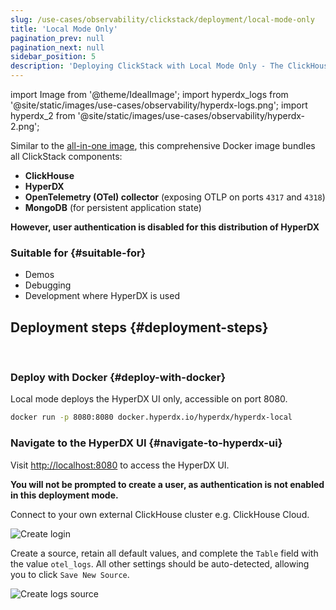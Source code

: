 ```yaml
---
slug: /use-cases/observability/clickstack/deployment/local-mode-only
title: 'Local Mode Only'
pagination_prev: null
pagination_next: null
sidebar_position: 5
description: 'Deploying ClickStack with Local Mode Only - The ClickHouse Observability Stack'
---
```


import Image from '@theme/IdealImage';
import hyperdx_logs from '@site/static/images/use-cases/observability/hyperdx-logs.png';
import hyperdx_2 from '@site/static/images/use-cases/observability/hyperdx-2.png';


Similar to the [all-in-one image](/use-cases/observability/clickstack/deployment/docker-compose), this comprehensive Docker image bundles all ClickStack components:

* **ClickHouse**
* **HyperDX**
* **OpenTelemetry (OTel) collector** (exposing OTLP on ports `4317` and `4318`)
* **MongoDB** (for persistent application state)

**However, user authentication is disabled for this distribution of HyperDX**

### Suitable for {#suitable-for}

* Demos
* Debugging
* Development where HyperDX is used

## Deployment steps {#deployment-steps}
<br/>

<VerticalStepper headerLevel="h3">

### Deploy with Docker {#deploy-with-docker}

Local mode deploys the HyperDX UI only, accessible on port 8080.

```bash
docker run -p 8080:8080 docker.hyperdx.io/hyperdx/hyperdx-local
```

### Navigate to the HyperDX UI {#navigate-to-hyperdx-ui}

Visit [http://localhost:8080](http://localhost:8080) to access the HyperDX UI.

**You will not be prompted to create a user, as authentication is not enabled in this deployment mode.**

Connect to your own external ClickHouse cluster e.g. ClickHouse Cloud.

<Image img={hyperdx_2} alt="Create login" size="md"/>

Create a source, retain all default values, and complete the `Table` field with the value `otel_logs`. All other settings should be auto-detected, allowing you to click `Save New Source`.

<Image img={hyperdx_logs} alt="Create logs source" size="md"/>

</VerticalStepper>

